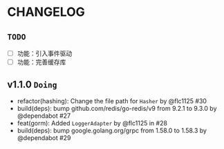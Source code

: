 # CHANGELOG

## `TODO`

- [ ] 功能：引入事件驱动
- [ ] 功能：完善缓存库

## v1.1.0 `Doing`

- refactor(hashing): Change the file path for `Hasher` by @flc1125 #30
- build(deps): bump github.com/redis/go-redis/v9 from 9.2.1 to 9.3.0 by @dependabot #27
- feat(gorm): Added `LoggerAdapter` by @flc1125 in #28
- build(deps): bump google.golang.org/grpc from 1.58.0 to 1.58.3 by @dependabot #29

